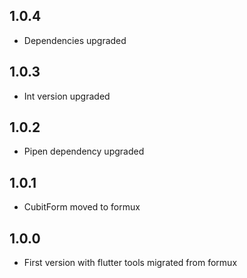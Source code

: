 ## 1.0.4

- Dependencies upgraded

## 1.0.3

- Int version upgraded

## 1.0.2

- Pipen dependency upgraded

## 1.0.1

- CubitForm moved to formux

## 1.0.0

- First version with flutter tools migrated from formux
